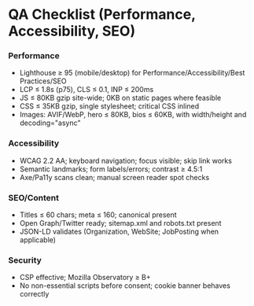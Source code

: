 # QA Checklist (Performance, Accessibility, SEO)

### Performance
- Lighthouse ≥ 95 (mobile/desktop) for Performance/Accessibility/Best Practices/SEO
- LCP ≤ 1.8s (p75), CLS ≤ 0.1, INP ≤ 200ms
- JS ≤ 80KB gzip site-wide; 0KB on static pages where feasible
- CSS ≤ 35KB gzip, single stylesheet; critical CSS inlined
- Images: AVIF/WebP, hero ≤ 80KB, bios ≤ 60KB, with width/height and decoding="async"

### Accessibility
- WCAG 2.2 AA; keyboard navigation; focus visible; skip link works
- Semantic landmarks; form labels/errors; contrast ≥ 4.5:1
- Axe/Pa11y scans clean; manual screen reader spot checks

### SEO/Content
- Titles ≤ 60 chars; meta ≤ 160; canonical present
- Open Graph/Twitter ready; sitemap.xml and robots.txt present
- JSON-LD validates (Organization, WebSite; JobPosting when applicable)

### Security
- CSP effective; Mozilla Observatory ≥ B+
- No non-essential scripts before consent; cookie banner behaves correctly


